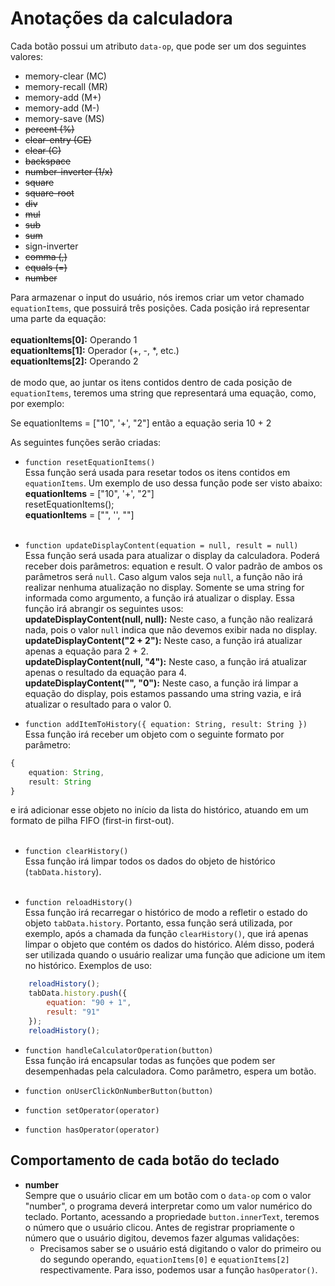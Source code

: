 # Anotações da calculadora

Cada botão possui um atributo ```data-op```, que pode ser um dos seguintes valores:
* memory-clear (MC)
* memory-recall (MR)
* memory-add (M+)
* memory-add (M-)
* memory-save (MS)
* ~~percent (%)~~
* ~~clear-entry (CE)~~
* ~~clear (C)~~
* ~~backspace~~
* ~~number-inverter (1/x)~~
* ~~square~~
* ~~square-root~~
* ~~div~~
* ~~mul~~
* ~~sub~~
* ~~sum~~
* sign-inverter
* ~~comma (,)~~
* ~~equals (=)~~
* ~~number~~

Para armazenar o input do usuário, nós iremos criar um vetor chamado ```equationItems```, que possuirá três posições. Cada posição irá representar uma parte da equação:
<br><br>
**equationItems[0]:** Operando 1 <br>
**equationItems[1]:** Operador (+, -, *, etc.) <br>
**equationItems[2]:** Operando 2 <br>
<br>
de modo que, ao juntar os itens contidos dentro de cada posição de ```equationItems```, teremos uma string que representará  uma equação, como, por exemplo:

Se equationItems = ["10", '+', "2"]
então a equação seria 10 + 2

As seguintes funções serão criadas:

* ```function resetEquationItems()```<br>
Essa função será usada para resetar todos os itens contidos em ```equationItems```. Um exemplo de uso dessa função pode ser visto abaixo:<br>
    **equationItems** = ["10", '+', "2"]<br>
    resetEquationItems();<br>
    **equationItems** = ["", '', ""]<br><br>

* ```function updateDisplayContent(equation = null, result = null)```<br>
Essa função será usada para atualizar o display da calculadora. Poderá receber dois parâmetros: equation e result. O valor padrão de ambos os parâmetros será ```null```. Caso algum valos seja ```null```, a função não irá realizar nenhuma atualização no display. Somente se uma string for informada como argumento, a função irá atualizar o display. Essa função irá abrangir os seguintes usos:<br>
    **updateDisplayContent(null, null):** Neste caso, a função não realizará nada, pois o valor ```null``` indica que não devemos exibir nada no display.<br>
    **updateDisplayContent("2 + 2"):** Neste caso, a função irá atualizar apenas a equação para 2 + 2.<br>
    **updateDisplayContent(null, "4"):** Neste caso, a função irá atualizar apenas o resultado da equação para 4.<br>
    **updateDisplayContent("", "0"):** Neste caso, a função irá limpar a equação do display, pois estamos passando uma string vazia, e irá atualizar o resultado para o valor 0.<br>

* ```function addItemToHistory({ equation: String, result: String })```<br>
Essa função irá receber um objeto com o seguinte formato por parâmetro:
```typescript 
{ 
    equation: String, 
    result: String 
}
```
e irá adicionar esse objeto no início da lista do histórico, atuando em um formato de pilha FIFO (first-in first-out).<br><br>

* ```function clearHistory()```<br>
Essa função irá limpar todos os dados do objeto de histórico (```tabData.history```).<br><br>

* ```function reloadHistory()```<br>
Essa função irá recarregar o histórico de modo a refletir o estado do objeto ```tabData.history```. Portanto, essa função será utilizada, por exemplo, após a chamada da função ```clearHistory()```, que irá apenas limpar o objeto que contém os dados do histórico. Além disso, poderá ser utilizada quando o usuário realizar uma função que adicione um item no histórico. Exemplos de uso:<br>
```javascript
    reloadHistory();
    tabData.history.push({
        equation: "90 + 1",
        result: "91"
    });
    reloadHistory();
```
* ```function handleCalculatorOperation(button)```<br>
Essa função irá encapsular todas  as funções que podem ser desempenhadas pela calculadora. Como parâmetro, espera um botão.<br>

* ```function onUserClickOnNumberButton(button)```<br>
* ```function setOperator(operator)```<br>
* ```function hasOperator(operator)```<br>

## Comportamento de cada botão do teclado

* **number**<br>
Sempre que o usuário clicar em um botão com o ```data-op``` com o valor "number", o programa deverá interpretar como um valor numérico do teclado. Portanto, acessando a propriedade ```button.innerText```, teremos o número que o usuário clicou. Antes de registrar propriamente o número que o usuário digitou, devemos fazer algumas validações:
    * Precisamos saber se o usuário está digitando o valor do primeiro ou do segundo operando, ```equationItems[0]``` e ```equationItems[2]``` respectivamente. Para isso, podemos usar a função ```hasOperator()```.<br>